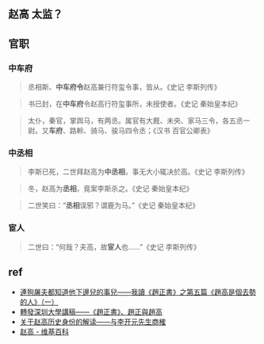 ## 赵高 太监？

## 官职
### 中车府
> 丞相斯、**中车府令**赵高兼行符玺令事，皆从。《史记 李斯列传》

> 书已封，在**中车府**令赵高行符玺事所，未授使者。《史记 秦始皇本纪》

> 太仆，秦官，掌舆马，有两丞。属官有大厩、未央、家马三令，各五丞一尉。又**车府**、路軨、骑马、骏马四令丞；《汉书 百官公卿表》

### 中丞相
> 李斯已死，二世拜赵高为**中丞相**，事无大小辄决於高。《史记 李斯列传》

> 冬，赵高为**丞相**，竟案李斯杀之。《史记 秦始皇本纪》

> 二世笑曰：“**丞相**误邪？谓鹿为马。”《史记 秦始皇本纪》

### 宦人
> 二世曰：“何哉？夫高，故**宦人**也......”《史记 李斯列传》



## ref
- [連狗屠夫都知道他下邊兒的事兒——我讀《趙正書》之第五篇《趙高是個去勢的人》（一）](https://mp.weixin.qq.com/s/W8SjJSQZZJX0-heQoSHBdw)
- [轉發深圳大學講稿——《趙正書》、趙正與趙高](https://mp.weixin.qq.com/s/XT2idki8J2LhQ8osY4j30w)
- [关于赵高历史身份的解读——与李开元先生商榷](http://www.ncpssd.org/Literature/readurl.aspx?id=1004013802&type=1)
- [赵高 - 维基百科](https://zh.wikipedia.org/zh-hans/%E8%B5%B5%E9%AB%98)